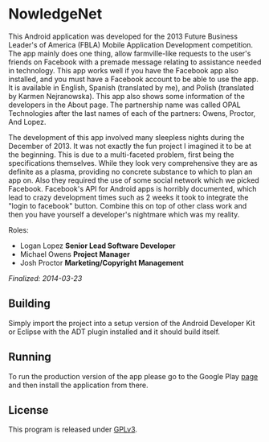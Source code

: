 # NowledgeNet

This Android application was developed for the 2013 Future Business Leader's of America (FBLA) Mobile Application Development competition. The app mainly does one thing, allow farmville-like requests to the user's friends on Facebook with a premade message relating to assistance needed in technology. This app works well if you have the Facebook app also installed, and you must have a Facebook account to be able to use the app. It is available in English, Spanish (translated by me), and Polish (translated by Karmen Nejranowska). This app also shows some information of the developers in the About page. The partnership name was called OPAL Technologies after the last names of each of the partners: Owens, Proctor, And Lopez.

The development of this app involved many sleepless nights during the December of 2013. It was not exactly the fun project I imagined it to be at the beginning. This is due to a multi-faceted problem, first being the specifications themselves. While they look very comprehensive they are as definite as a plasma, providing no concrete substance to which to plan an app on. Also they required the use of some social network which we picked Facebook. Facebook's API for Android apps is horribly documented, which lead to crazy development times such as 2 weeks it took to integrate the "login to facebook" button. Combine this on top of other class work and then you have yourself a developer's nightmare which was my reality.

Roles:
 * Logan Lopez **Senior Lead Software Developer**
 * Michael Owens **Project Manager**
 * Josh Proctor **Marketing/Copyright Management**

*Finalized: 2014-03-23*

## Building

Simply import the project into a setup version of the Android Developer Kit or Eclipse with the ADT plugin installed and it should build itself.

## Running

To run the production version of the app please go to the Google Play [page](https://play.google.com/store/apps/details?id=com.opaltech.nowledgenet) and then install the application from there.

## License

This program is released under [GPLv3](https://www.gnu.org/licenses/gpl.html).